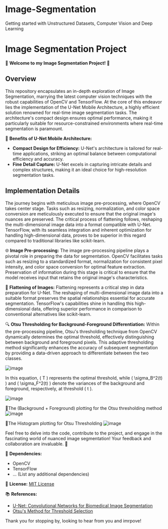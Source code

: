 # Image-Segmentation
Getting started with Unstructured Datasets, Computer Vision and Deep Learning

# Image Segmentation Project

🌟 **Welcome to my Image Segmentation Project!** 🌟

## Overview

This repository encapsulates an in-depth exploration of Image Segmentation, marrying the latest computer vision techniques with the robust capabilities of OpenCV and TensorFlow. At the core of this endeavor lies the implementation of the U-Net Mobile Architecture, a highly efficient solution renowned for real-time image segmentation tasks. The architecture's compact design ensures optimal performance, making it particularly suitable for resource-constrained environments where real-time segmentation is paramount.

🚀 **Benefits of U-Net Mobile Architecture:**
- **Compact Design for Efficiency:** U-Net's architecture is tailored for real-time applications, striking an optimal balance between computational efficiency and accuracy.
- **Fine Detail Capture:** U-Net excels in capturing intricate details and complex structures, making it an ideal choice for high-resolution segmentation tasks.

## Implementation Details

The journey begins with meticulous image pre-processing, where OpenCV takes center stage. Tasks such as resizing, normalization, and color space conversion are meticulously executed to ensure that the original image's nuances are preserved. The critical process of flattening follows, reshaping the multi-dimensional image data into a format compatible with U-Net. TensorFlow, with its seamless integration and inherent optimization for handling high-dimensional data, proves to be superior in this regard compared to traditional libraries like scikit-learn.

🌐 **Image Pre-processing:**
The image pre-processing pipeline plays a pivotal role in preparing the data for segmentation. OpenCV facilitates tasks such as resizing to a standardized format, normalization for consistent pixel intensity, and color space conversion for optimal feature extraction. Preservation of information during this stage is critical to ensure that the model receives input that retains the original image's characteristics.

🔄 **Flattening of Images:**
Flattening represents a critical step in data preparation for U-Net. The reshaping of multi-dimensional image data into a suitable format preserves the spatial relationships essential for accurate segmentation. TensorFlow's capabilities shine in handling this high-dimensional data, offering superior performance in comparison to conventional alternatives like scikit-learn.

🔍 **Otsu Thresholding for Background-Foreground Differentiation:**
Within the pre-processing pipeline, Otsu's thresholding technique from OpenCV dynamically determines the optimal threshold, effectively distinguishing between background and foreground pixels. This adaptive thresholding method significantly enhances the accuracy of subsequent segmentation by providing a data-driven approach to differentiate between the two classes.

![image](https://github.com/soumya1107/Image-Segmentation/assets/64662510/ef7feaa7-7bf4-4c4d-a79b-2f6570132dd9)


In this equation, \( T \) represents the optimal threshold, while \( \sigma_B^2(t) \) and \( \sigma_F^2(t) \) denote the variances of the background and foreground, respectively, at threshold \( t \).

![image](https://github.com/soumya1107/Image-Segmentation/assets/64662510/e9b37733-0773-4c53-982b-9b21f50a966e)


🚀The (Background + Foreground) plotting for the Otsu thresholding method
![image](https://github.com/soumya1107/Image-Segmentation/assets/64662510/d4675a19-578a-4c64-8b98-c71842d63c8f)

🚀The Histogram plotting for Otsu Thresholding
![image](https://github.com/soumya1107/Image-Segmentation/assets/64662510/29265b1f-aee0-4aa4-9f65-72ac85599536)


Feel free to delve into the code, contribute to the project, and engage in the fascinating world of nuanced image segmentation! Your feedback and collaboration are invaluable. 🙌

🔗 **Dependencies:**
- OpenCV
- TensorFlow
- ... (List any additional dependencies)

📄 **License:** [MIT License](LICENSE)

📚 **References:**
- [U-Net: Convolutional Networks for Biomedical Image Segmentation](https://arxiv.org/abs/1505.04597)
- [Otsu's Method for Threshold Selection](https://ieeexplore.ieee.org/document/4310076)

Thank you for stopping by, looking to hear from you and imrpove! 
